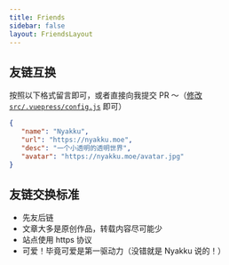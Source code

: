 ```yaml
---
title: Friends
sidebar: false
layout: FriendsLayout
---
```


## 友链互换

按照以下格式留言即可，或者直接向我提交 PR ～（[修改 `src/.vuepress/config.js`](https://github.com/SigureMo/notev/edit/main/src/.vuepress/config.js) 即可）

```json
{
   "name": "Nyakku",
   "url": "https://nyakku.moe",
   "desc": "一个小透明的透明世界",
   "avatar": "https://nyakku.moe/avatar.jpg"
}
```

## 友链交换标准

-  先友后链
-  文章大多是原创作品，转载内容尽可能少
-  站点使用 https 协议
-  可爱！毕竟可爱是第一驱动力（没错就是 Nyakku 说的！）
